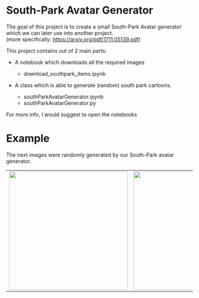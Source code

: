 # South-Park Avatar Generator

The goal of this project is to create a small South-Park Avatar generator which we can later use into another project.  
(more specifically: https://arxiv.org/pdf/1711.05139.pdf)

This project contains out of 2 main parts:
 - A notebook which downloads all the required images
   - download_southpark_items.ipynb
   
   
   
 - A class which is able to generate (random) south park cartoons. 
   - southParkAvatarGenerator.ipynb
   - southParkAvatarGenerator.py
  
  
 For more info, I would suggest to open the notebooks
  
# Example
The next images were randomly generated by our South-Park avatar generator.
<table>
    <tr>
        <td><img src="./nb_imgs/example_0.png" style='width:320px'></td>
        <td><img src="/nb_imgs/example_1.png" style='width:320px'></td>
        <td><img src="nb_imgs/example_2.png" style='width:320px'></td>
    </tr>
</table>

